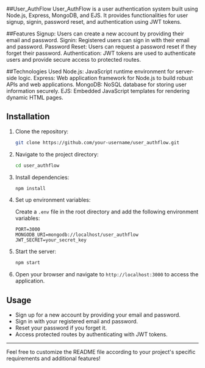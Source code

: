 ##User_AuthFlow
User_AuthFlow is a user authentication system built using Node.js, Express, MongoDB, and EJS. It provides functionalities for user signup, signin, password reset, and authentication using JWT tokens.

##Features
Signup: Users can create a new account by providing their email and password.
Signin: Registered users can sign in with their email and password.
Password Reset: Users can request a password reset if they forget their password.
Authentication: JWT tokens are used to authenticate users and provide secure access to protected routes.

##Technologies Used
Node.js: JavaScript runtime environment for server-side logic.
Express: Web application framework for Node.js to build robust APIs and web applications.
MongoDB: NoSQL database for storing user information securely.
EJS: Embedded JavaScript templates for rendering dynamic HTML pages.

## Installation

1. Clone the repository:

   ```bash
   git clone https://github.com/your-username/user_authflow.git
   ```

2. Navigate to the project directory:

   ```bash
   cd user_authflow
   ```

3. Install dependencies:

   ```bash
   npm install
   ```

4. Set up environment variables:

   Create a `.env` file in the root directory and add the following environment variables:

   ```plaintext
   PORT=3000
   MONGODB_URI=mongodb://localhost/user_authflow
   JWT_SECRET=your_secret_key
   ```

5. Start the server:

   ```bash
   npm start
   ```

6. Open your browser and navigate to `http://localhost:3000` to access the application.

## Usage

- Sign up for a new account by providing your email and password.
- Sign in with your registered email and password.
- Reset your password if you forget it.
- Access protected routes by authenticating with JWT tokens.

---

Feel free to customize the README file according to your project's specific requirements and additional features!
